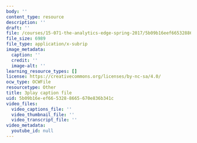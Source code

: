 ```yaml
---
body: ''
content_type: resource
description: ''
draft: ''
file: /courses/15-071-the-analytics-edge-spring-2017/5b09b16eef6653288665670e836b341c_05DWB1NzozM.vtt
file_size: 6989
file_type: application/x-subrip
image_metadata:
  caption: ''
  credit: ''
  image-alt: ''
learning_resource_types: []
license: https://creativecommons.org/licenses/by-nc-sa/4.0/
ocw_type: OCWFile
resourcetype: Other
title: 3play caption file
uid: 5b09b16e-ef66-5328-8665-670e836b341c
video_files:
  video_captions_file: ''
  video_thumbnail_file: ''
  video_transcript_file: ''
video_metadata:
  youtube_id: null
---
```

